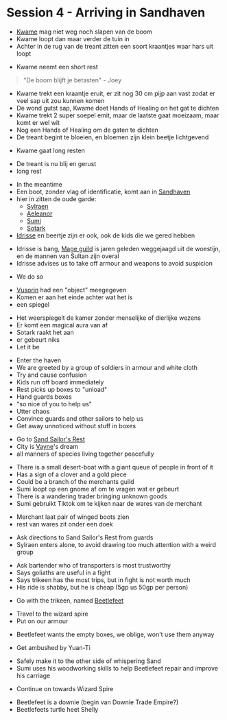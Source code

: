 # Session 4 - Arriving in Sandhaven

- [Kwame](https://bookstack.hemels.me/books/Inquisitors/page/kwame) mag niet weg noch slapen van de boom
- Kwame loopt dan maar verder de tuin in
- Achter in de rug van de treant zitten een soort kraantjes waar hars uit loopt

+ Kwame neemt een short rest

> "De boom blijft je betasten" - Joey

- Kwame trekt een kraantje eruit, er zit nog 30 cm pijp aan vast zodat er veel sap uit zou kunnen komen
- De wond gutst sap, Kwame doet Hands of Healing on het gat te dichten
- Kwame trekt 2 super soepel emit, maar de laatste gaat moeizaam, maar komt er wel wit
- Nog een Hands of Healing om de gaten te dichten
- De treant begint te bloeien, en bloemen zijn klein beetje lichtgevend

+ Kwame gaat long resten

- De treant is nu blij en gerust
- long rest

+ In the meantime
+ Een boot, zonder vlag of identificatie, komt aan in [Sandhaven](https://bookstack.hemels.me/books/Inquisitors/page/sandhaven)
+ hier in zitten de oude garde:
    - [Sylraen](https://bookstack.hemels.me/books/Inquisitors/page/sylraen-morra)
    - [Aeleanor](https://bookstack.hemels.me/books/Inquisitors/page/aeleanor)
    - [Sumi](https://bookstack.hemels.me/books/Inquisitors/page/sumi)
    - [Sotark](https://bookstack.hemels.me/books/Inquisitors/page/sotark)
+ [Idrisse](https://bookstack.hemels.me/books/Inquisitors/page/mage-guild#Idrisse%20Oqora) en beertje zijn er ook, ook de kids die we gered hebben

- Idrisse is bang, [Mage guild](https://bookstack.hemels.me/books/Inquisitors/page/mage-guild) is jaren geleden weggejaagd uit de woestijn, en de mannen van Sultan zijn overal
- Idrisse advises us to take off armour and weapons to avoid suspicion

+ We do so

- [Vusorin](https://bookstack.hemels.me/books/Inquisitors/page/mage-guild#Vusorin%20Vehares) had een "object" meegegeven
- Komen er aan het einde achter wat het is
- een spiegel

+ Het weerspiegelt de kamer zonder menselijke of dierlijke wezens
+ Er komt een magical aura van af
+ Sotark raakt het aan
+ er gebeurt niks
+ Let it be

- Enter the haven
- We are greeted by a group of soldiers in armour and white cloth
- Try and cause confusion
- Kids run off board immediately
- Rest picks up boxes to "unload"
- Hand guards boxes
- "so nice of you to help us"
- Utter chaos
- Convince guards and other sailors to help us
- Get away unnoticed without stuff in boxes

+ Go to [Sand Sailor's Rest](https://bookstack.hemels.me/books/Inquisitors/page/sandhaven#Sand%20Sailor's%20Rest)
+ City is [Vayne](https://bookstack.hemels.me/books/Inquisitors/page/vayne)'s dream
+ all manners of species living together peacefully

- There is a small desert-boat with a giant queue of people in front of it
- Has a sign of a clover and a gold piece
- Could be a branch of the merchants guild
- Sumi loopt op een gnome af om te vragen wat er gebeurt
- There is a wandering trader bringing unknown goods
- Sumi gebruikt Tiktok om te kijken naar de wares van de merchant

+ Merchant laat pair of winged boots zien
+ rest van wares zit onder een doek

- Ask directions to Sand Sailor's Rest from guards
- Sylraen enters alone, to avoid drawing too much attention with a weird group

+ Ask bartender who of transporters is most trustworthy
+ Says goliaths are useful in a fight
+ Says trikeen has the most trips, but in fight is not worth much
+ His ride is shabby, but he is cheap (5gp us 50gp per person)

- Go with the trikeen, named [Beetlefeet](https://bookstack.hemels.me/books/Inquisitors/page/sandhaven#Beetlefeet%20Ko)

+ Travel to the wizard spire
+ Put on our armour

- Beetlefeet wants the empty boxes, we oblige, won't use them anyway

+ Get ambushed by Yuan-Ti

- Safely make it to the other side of whispering Sand
- Sumi uses his woodworking skills to help Beetlefeet repair and improve his carriage

+ Continue on towards Wizard Spire

- Beetlefeet is a downie (begin van Downie Trade Empire?)
- Beetlefeets turtle heet Shelly
